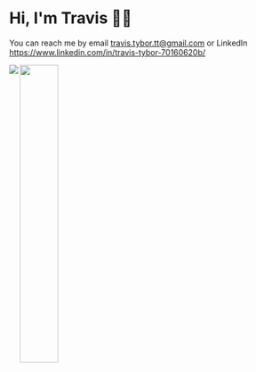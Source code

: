 # Hi, I'm Travis 🙋‍♂️

You can reach me by email travis.tybor.tt@gmail.com  or LinkedIn https://www.linkedin.com/in/travis-tybor-70160620b/

<img align="left" src="https://github-readme-stats.vercel.app/api?username=tygrski&theme=merko&show_icons=true" />

<img align="left" width="37%" src="https://github-readme-stats.vercel.app/api/top-langs/?username=tygrski&layout=compact" />

